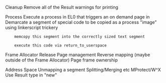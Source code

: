 Cleanup
    Remove all of the Result warnings for printing

Process
    Execute a process in EL0 that triggers an on demand page in
        Demarcate a segment of special code to be copied as a process "image" using linkerscript trickery
        
        memcopy this segment into the correctly sized text segment
        
        execute this code via return_to_userspace
        
Frame Allocator 
    Release
    Page management
    Reverse mapping (maybe outside of the Frame Allocator)
    Page frame ownership

Address Space
    Unmapping a segment
    Splitting/Merging etc
    MProtect/W^X
    Use Result type in "new"




